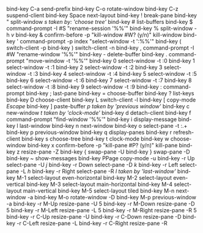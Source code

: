 bind-key        C-a send-prefix
bind-key        C-o rotate-window
bind-key        C-z suspend-client
bind-key      Space next-layout
bind-key          ! break-pane
bind-key          " split-window *s* _taken by: 'choose tree'_
bind-key          # list-buffers
bind-key          $ command-prompt -I #S "rename-session '%%'"
bind-key          % split-window -h *v*
bind-key          & confirm-before -p "kill-window #W? (y/n)" kill-window
bind-key          ' command-prompt -p index "select-window -t ':%%'"
bind-key          ( switch-client -p
bind-key          ) switch-client -n
bind-key          , command-prompt -I #W "rename-window '%%'"
bind-key          - delete-buffer
bind-key          . command-prompt "move-window -t '%%'"
bind-key          0 select-window -t :0
bind-key          1 select-window -t :1
bind-key          2 select-window -t :2
bind-key          3 select-window -t :3
bind-key          4 select-window -t :4
bind-key          5 select-window -t :5
bind-key          6 select-window -t :6
bind-key          7 select-window -t :7
bind-key          8 select-window -t :8
bind-key          9 select-window -t :9
bind-key          : command-prompt
bind-key          ; last-pane
bind-key          = choose-buffer
bind-key          ? list-keys
bind-key          D choose-client
bind-key          L switch-client -l
bind-key          [ copy-mode *Escape*
bind-key          ] paste-buffer *p* _taken by 'previous window'_
bind-key          c new-window *t* _taken by 'clock-mode'_
bind-key          d detach-client
bind-key          f command-prompt "find-window '%%'"
bind-key          i display-message
bind-key          l last-window
bind-key          n next-window
bind-key          o select-pane -t :.+
bind-key          p previous-window
bind-key          q display-panes
bind-key          r refresh-client
bind-key          s choose-tree
bind-key          t clock-mode
bind-key          w choose-window
bind-key          x confirm-before -p "kill-pane #P? (y/n)" kill-pane
bind-key          z resize-pane -Z
bind-key          { swap-pane -U
bind-key          } swap-pane -D
bind-key          ~ show-messages
bind-key      PPage copy-mode -u
bind-key -r      Up select-pane -U *j*
bind-key -r    Down select-pane -D *k*
bind-key -r    Left select-pane -L *h*
bind-key -r   Right select-pane -R *l* _taken by 'last-window'_
bind-key        M-1 select-layout even-horizontal
bind-key        M-2 select-layout even-vertical
bind-key        M-3 select-layout main-horizontal
bind-key        M-4 select-layout main-vertical
bind-key        M-5 select-layout tiled
bind-key        M-n next-window -a
bind-key        M-o rotate-window -D
bind-key        M-p previous-window -a
bind-key -r    M-Up resize-pane -U 5
bind-key -r  M-Down resize-pane -D 5
bind-key -r  M-Left resize-pane -L 5
bind-key -r M-Right resize-pane -R 5
bind-key -r    C-Up resize-pane -U
bind-key -r  C-Down resize-pane -D
bind-key -r  C-Left resize-pane -L
bind-key -r C-Right resize-pane -R
